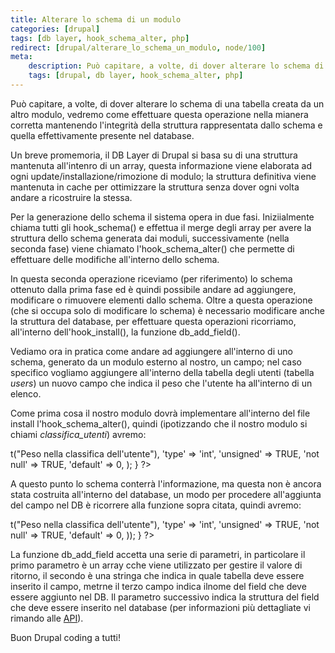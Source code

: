 ```yaml
---
title: Alterare lo schema di un modulo
categories: [drupal]
tags: [db layer, hook_schema_alter, php]
redirect: [drupal/alterare_lo_schema_un_modulo, node/100]
meta:
    description: Può capitare, a volte, di dover alterare lo schema di una tabella creata da un altro modulo, vedremo come effettuare questa operazione nella mianera corretta mantenendo l'integrità della struttura rappresentata dallo schema e quella effettivamente presente nel database.
    tags: [drupal, db layer, hook_schema_alter, php]
---
```

Può capitare, a volte, di dover alterare lo schema di una tabella creata da un altro modulo, vedremo come effettuare questa operazione nella mianera corretta mantenendo l'integrità della struttura rappresentata dallo schema e quella effettivamente presente nel database.
<!--break-->
Un breve promemoria, il DB Layer di Drupal si basa su di una struttura mantenuta all'intenro di un array, questa informazione viene elaborata ad ogni update/installazione/rimozione di modulo; la struttura definitiva viene mantenuta in cache per ottimizzare la struttura senza dover ogni volta andare a ricostruire la stessa.

Per la generazione dello schema il sistema opera in due fasi. Iniziialmente chiama tutti gli hook_schema() e effettua il merge degli array per avere la struttura dello schema generata dai moduli, successivamente (nella seconda fase) viene chiamato l'hook_schema_alter() che permette di effettuare delle modifiche all'interno dello schema.

In questa seconda operazione riceviamo (per riferimento) lo schema ottenuto dalla prima fase ed è quindi possibile andare ad aggiungere, modificare o rimuovere elementi dallo schema. Oltre a questa operazione (che si occupa solo di modificare lo schema) è necessario modificare anche la struttura del database, per effettuare questa operazioni ricorriamo, all'interno dell'hook_install(), la funzione db_add_field().

Vediamo ora in pratica come andare ad aggiungere all'interno di uno schema, generato da un modulo esterno al nostro, un campo; nel caso specifico vogliamo aggiungere all'interno della tabella degli utenti (tabella _users_) un nuovo campo che indica il peso che l'utente ha all'interno di un elenco.

Come prima cosa il nostro modulo dovrà implementare all'interno del file install l'hook_schema_alter(), quindi (ipotizzando che il nostro modulo si chiami _classifica_utenti_) avremo:
<?php
/**
 * Implementation of hook_schema_alter().
 */
function classifica_utenti_schema_alter(&$schema) {
  $schema['users']['fields']['classifica'] = array(
    'description' => t("Peso nella classifica dell'utente"),
    'type'        => 'int',
    'unsigned'    => TRUE,
    'not null'    => TRUE,
    'default'     => 0,
  );
}
?>
A questo punto lo schema conterrà l'informazione, ma questa non è ancora stata costruita all'interno del database, un modo per procedere all'aggiunta del campo nel DB è ricorrere alla funzione sopra citata, quindi avremo:
<?php
/**
 * Implementation of hook_install().
 */
function classifica_utenti_install() {
  $ret = array();
  db_add_field($ret, 'users', 'classifica', array(
    'description' => t("Peso nella classifica dell'utente"),
    'type'        => 'int',
    'unsigned'    => TRUE,
    'not null'    => TRUE,
    'default'     => 0,
  ));
}
?>
La funzione db_add_field accetta una serie di parametri, in particolare il primo parametro è un array cche viene utilizzato per gestire il valore di ritorno, il secondo è una stringa che indica in quale tabella deve essere inserito il campo, metrne il terzo campo indica ilnome del field che deve essere aggiunto nel DB.
Il parametro successivo indica la struttura del field che deve essere inserito nel database (per informazioni più dettagliate vi rimando alle <a href="http://api.drupal.org/api/functions/db_add_field/6">API</a>).

Buon Drupal coding a tutti!
